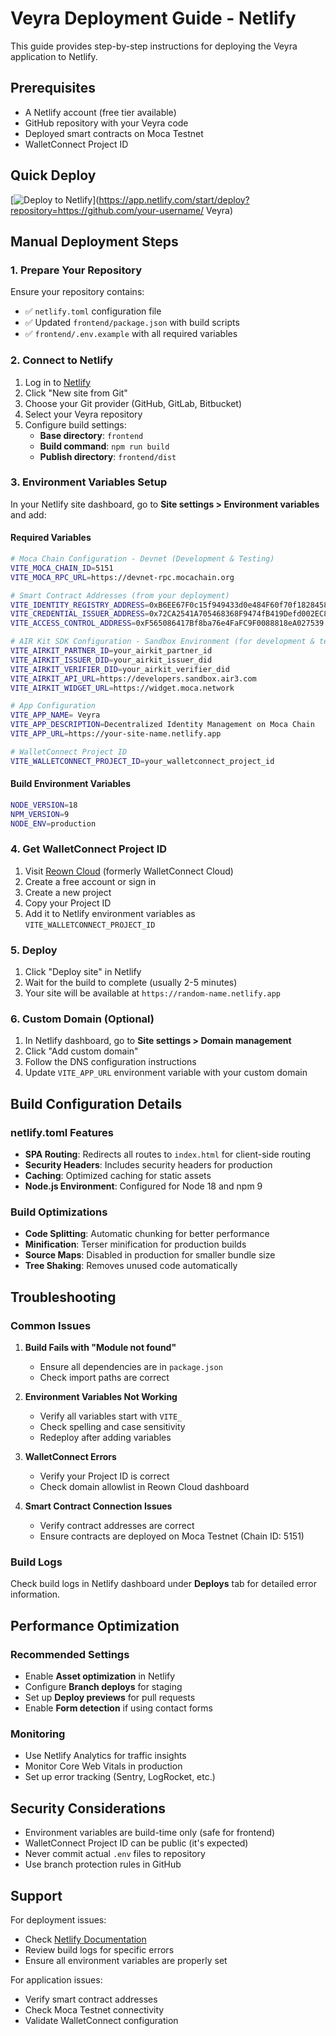 #  Veyra Deployment Guide - Netlify

This guide provides step-by-step instructions for deploying the  Veyra application to Netlify.

## Prerequisites

- A Netlify account (free tier available)
- GitHub repository with your  Veyra code
- Deployed smart contracts on Moca Testnet
- WalletConnect Project ID

## Quick Deploy

[![Deploy to Netlify](https://www.netlify.com/img/deploy/button.svg)](https://app.netlify.com/start/deploy?repository=https://github.com/your-username/ Veyra)

## Manual Deployment Steps

### 1. Prepare Your Repository

Ensure your repository contains:
- ✅ `netlify.toml` configuration file
- ✅ Updated `frontend/package.json` with build scripts
- ✅ `frontend/.env.example` with all required variables

### 2. Connect to Netlify

1. Log in to [Netlify](https://app.netlify.com/)
2. Click "New site from Git"
3. Choose your Git provider (GitHub, GitLab, Bitbucket)
4. Select your  Veyra repository
5. Configure build settings:
   - **Base directory**: `frontend`
   - **Build command**: `npm run build`
   - **Publish directory**: `frontend/dist`

### 3. Environment Variables Setup

In your Netlify site dashboard, go to **Site settings > Environment variables** and add:

#### Required Variables
```bash
# Moca Chain Configuration - Devnet (Development & Testing)
VITE_MOCA_CHAIN_ID=5151
VITE_MOCA_RPC_URL=https://devnet-rpc.mocachain.org

# Smart Contract Addresses (from your deployment)
VITE_IDENTITY_REGISTRY_ADDRESS=0xB6EE67F0c15f949433d0e484F60f70f1828458e3
VITE_CREDENTIAL_ISSUER_ADDRESS=0x72CA2541A705468368F9474fB419Defd002EC8af
VITE_ACCESS_CONTROL_ADDRESS=0xF565086417Bf8ba76e4FaFC9F0088818eA027539

# AIR Kit SDK Configuration - Sandbox Environment (for development & testing)
VITE_AIRKIT_PARTNER_ID=your_airkit_partner_id
VITE_AIRKIT_ISSUER_DID=your_airkit_issuer_did
VITE_AIRKIT_VERIFIER_DID=your_airkit_verifier_did
VITE_AIRKIT_API_URL=https://developers.sandbox.air3.com
VITE_AIRKIT_WIDGET_URL=https://widget.moca.network

# App Configuration
VITE_APP_NAME= Veyra
VITE_APP_DESCRIPTION=Decentralized Identity Management on Moca Chain
VITE_APP_URL=https://your-site-name.netlify.app

# WalletConnect Project ID
VITE_WALLETCONNECT_PROJECT_ID=your_walletconnect_project_id
```

#### Build Environment Variables
```bash
NODE_VERSION=18
NPM_VERSION=9
NODE_ENV=production
```

### 4. Get WalletConnect Project ID

1. Visit [Reown Cloud](https://cloud.reown.com/sign-in) (formerly WalletConnect Cloud)
2. Create a free account or sign in
3. Create a new project
4. Copy your Project ID
5. Add it to Netlify environment variables as `VITE_WALLETCONNECT_PROJECT_ID`

### 5. Deploy

1. Click "Deploy site" in Netlify
2. Wait for the build to complete (usually 2-5 minutes)
3. Your site will be available at `https://random-name.netlify.app`

### 6. Custom Domain (Optional)

1. In Netlify dashboard, go to **Site settings > Domain management**
2. Click "Add custom domain"
3. Follow the DNS configuration instructions
4. Update `VITE_APP_URL` environment variable with your custom domain

## Build Configuration Details

### netlify.toml Features

- **SPA Routing**: Redirects all routes to `index.html` for client-side routing
- **Security Headers**: Includes security headers for production
- **Caching**: Optimized caching for static assets
- **Node.js Environment**: Configured for Node 18 and npm 9

### Build Optimizations

- **Code Splitting**: Automatic chunking for better performance
- **Minification**: Terser minification for production builds
- **Source Maps**: Disabled in production for smaller bundle size
- **Tree Shaking**: Removes unused code automatically

## Troubleshooting

### Common Issues

1. **Build Fails with "Module not found"**
   - Ensure all dependencies are in `package.json`
   - Check import paths are correct

2. **Environment Variables Not Working**
   - Verify all variables start with `VITE_`
   - Check spelling and case sensitivity
   - Redeploy after adding variables

3. **WalletConnect Errors**
   - Verify your Project ID is correct
   - Check domain allowlist in Reown Cloud dashboard

4. **Smart Contract Connection Issues**
   - Verify contract addresses are correct
   - Ensure contracts are deployed on Moca Testnet (Chain ID: 5151)

### Build Logs

Check build logs in Netlify dashboard under **Deploys** tab for detailed error information.

## Performance Optimization

### Recommended Settings

- Enable **Asset optimization** in Netlify
- Configure **Branch deploys** for staging
- Set up **Deploy previews** for pull requests
- Enable **Form detection** if using contact forms

### Monitoring

- Use Netlify Analytics for traffic insights
- Monitor Core Web Vitals in production
- Set up error tracking (Sentry, LogRocket, etc.)

## Security Considerations

- Environment variables are build-time only (safe for frontend)
- WalletConnect Project ID can be public (it's expected)
- Never commit actual `.env` files to repository
- Use branch protection rules in GitHub

## Support

For deployment issues:
- Check [Netlify Documentation](https://docs.netlify.com/)
- Review build logs for specific errors
- Ensure all environment variables are properly set

For application issues:
- Verify smart contract addresses
- Check Moca Testnet connectivity
- Validate WalletConnect configuration